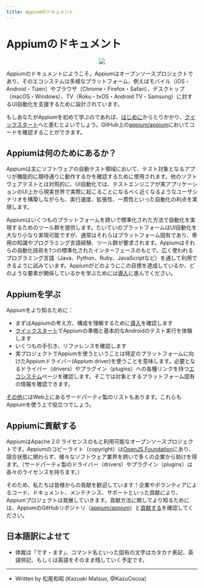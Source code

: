 ```yaml
---
title: Appiumのドキュメント
---
```


<!---# Appium Documentation--->
# Appiumのドキュメント

<div style="text-align: center">
  <img src="assets/images/appium-logo-horiz.png" style="max-width: 400px;" />
</div>

<!---
Welcome to the Appium documentation! Appium is an open-source project and ecosystem of related
software, designed to facilitate UI automation of many app platforms, including mobile (iOS,
Android, Tizen), browser (Chrome, Firefox, Safari), desktop (macOS, Windows), TV (Roku, tvOS,
Android TV, Samsung), and more.
--->
Appiumのドキュメントにようこそ。Appiumはオープンソースプロジェクトであり、そのエコシステムは多様なプラットフォーム、例えばモバイル（iOS・Android・Tizen）やブラウザ（Chrome・Firefox・Safari）、デスクトップ（macOS・Windows）、TV（Roku・tvOS・Android TV・Samsung）に対するUI自動化を支援するために設計されています。

<!---
If you're new to Appium, it's recommended that you start off with the [Introduction](intro/), then
move on to the [Quickstart](quickstart/). And you can always find Appium's code on GitHub at
[appium/appium](https://github.com/appium/appium).
--->
もしあなたがAppiumを初めて学ぶのであれば、[はじめに](intro/)からとりかかり、[クイックスタート](quickstart/)へと進むとよいでしょう。GitHub上の[appium/appium](https://github.com/appium/appium)においてコードを確認することができます。

<!---## What is Appium for?--->
## Appiumは何のためにあるか？


<!---
Appium is used mostly in the field of software test automation, to help determine whether the
functionality of a given app is working as expected. In contrast to other types of software
testing, UI automation allows testers to write code that walks through user scenarios in the actual
UI of an application, mimicking as closely as possible what happens in the real world while
enabling the various benefits of automation, including speed, scale, and consistency.
--->

Appiumは主にソフトウェアの自動テスト領域において、テスト対象となるアプリが機能的に期待通りに動作するかを確認するために使用されます。他のソフトウェアテストとは対照的に、UI自動化では、テストエンジニアが実アプリケーションのUI上から現実世界で実際に起こることになるべく近くなるようなユーザシナリオを構築しながらも、実行速度、拡張性、一貫性といった自動化の利点を実現します。


<!---
Appium aims to provide a set of tools that support this kind of automation in a standard way across
any number of platforms. Most platforms come with tools that allow UI automation at some level, but
these are usually platform-specific and require specialized knowledge and specific programming
language experience and toolchains. Appium tries to unify all these automation technology under
a single stable interface, accessible via most popular programming languages (you can write Appium
scripts in Java, Python, Ruby, JS, and more).
--->

Appiumはいくつものプラットフォームを跨いで標準化された方法で自動化を実現するためのツール群を提供します。たいていのプラットフォームはUI自動化を大なり小なり実現可能ですが、通常はそれらはプラットフォーム固有であり、専用の知識やプログラミング言語経験、ツール群が要求されます。Appiumはそれらの自動化技術を1つの標準化されたインターフェースのもとで、広く使われるプログラミング言語（Java、Python、Ruby、JavaScriptなど）を通して利用できるように試みています。Appiumがどのようにこの目標を達成しているか、どのような要素が関係しているかを学ぶためには[導入](intro/)に進んでください。

<!--
## Learning Appium
--->
## Appiumを学ぶ

<!---
This documentation is a great way to learn more about Appium:

- Check out the [Introduction](intro/) first to make sure you understand all the concepts involved in Appium.
- Go through the [Quickstart](quickstart/) to get set up and run a basic Android test.
- Have a look at the various guides and references.
- Using Appium for a real project means using an Appium driver for a specific platform, so you'll want to have a look at the [Ecosystem](ecosystem/) page where we keep links to the drivers and plugins you might want to use; you can refer to those projects for specific information about using Appium for a given platform.
--->

Appiumをより知るために：

- まずはAppiumの考え方、構成を理解するために[導入](intro/)を確認します
- [クイックスタート](quickstart/)でAppiumの準備と基本的なAndroidのテスト実行を体験します
- いくつもの手引き、リファレンスを確認します
- 実プロジェクトでAppiumを使うということは特定のプラットフォームに向けたAppiumドライバー(Appium driver)を使うことを意味します。必要となるドライバー（drivers）やプラグイン（plugins）への各種リンクを持つ[エコシステム](ecosystem/)ページを確認します。そこでは対象とするプラットフォーム固有の情報を確認できます。

<!---
You can also check out a list of third-party [Resources](resources.md) to explore Appium around the
web.
--->

[その他](resources.md)にはWeb上にあるサードパーティ製のリストもあります。これらもAppiumを使う上で役立つでしょう。


<!---
## Contributing to Appium
--->
## Appiumに貢献する


<!---
Appium is open source, available under an Apache 2.0 license. Appium's copyright is held by the
[OpenJS Foundation](https://openjsf.org), and Appium receives contributions from many companies
across several software industries, regardless of their competitive status. (3rd-party drivers and
plugins are available under the licenses provided by their authors.)
--->

AppiumはApache 2.0 ライセンスのもと利用可能なオープンソースプロジェクトです。Appiumのコピーライト（copyright）は[OpenJS Foundation](https://openjsf.org)にあり、競合状態に関わらず、様々なソフトウェア業界を跨いで多くの企業から助けを得ます。（サードパーティ製のドライバー（drivers）やプラグイン（plugins）は各々のライセンスを持ちます。）

<!---
As such, we welcome contributions! The project moves forward in relation to the investment of
contributions of code, documentation, maintenance, and support from companies and volunteers. To
learn more about contributing, check out our GitHub repo at
[appium/appium](https://github.com/appium/appium) and read through our
[Contributing](contributing/) guides.
--->
そのため、私たちは皆様からの貢献を歓迎しています！企業やボランティアによるコード、ドキュメント、メンテナンス、サポートといった貢献により、Appiumプロジェクトは発展していきます。貢献方法に関してより知るためには、AppiumのGitHubリポジトリ（[appium/appium](https://github.com/appium/appium)）と[貢献する](contributing/)を確認してください。

## 日本語訳によせて

- 体裁は「です・ます」、コマンド名といった固有の文字はカタカナ表記、英語併記、もしくは英語をそのまま残していく予定です。

---

- Written by 松尾和昭 (Kazuaki Matsuo, @KazuCocoa)
